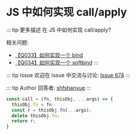 # JS 中如何实现 call/apply

::: tip 更多描述 
 在 JS 中如何实现 call/apply?

相关问题:

+ [【Q033】如何实现一个 bind](https://github.com/shfshanyue/Daily-Question/issues/32)
+ [【Q034】如何实现一个 softbind](https://github.com/shfshanyue/Daily-Question/issues/33) 
::: 

::: tip Issue 
 欢迎在 Issue 中交流与讨论: [Issue 674](https://github.com/shfshanyue/Daily-Question/issues/674) 
:::

::: tip Author 
回答者: [shfshanyue](https://github.com/shfshanyue) 
:::

``` js
const call = (fn, thisObj, ...args) => {
  thisObj.fn = fn;
  const r = thisObj.fn(...args);
  delete thisObj.fn; 
  return r;
}
```